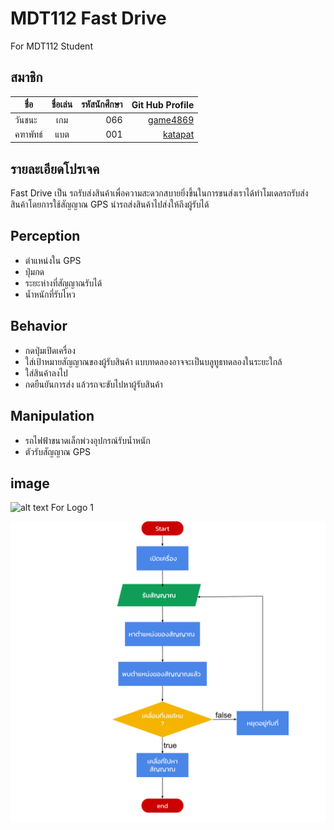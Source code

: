 # MDT112 Fast Drive
For MDT112 Student

## สมาชิก

| ชื่อ      | ชื่อเล่น  |   รหัสนักศึกษา   | Git Hub Profile  |
| --------|:------:| --------------:|-----------------:|
| วันชนะ   |   เกม  |    066  | [game4869](https://github.com/game4869) |
| คฑาพัทธ์  | แบต  |   001   | [katapat](https://github.com/katapat/MDT112-Project)  |



## รายละเอียดโปรเจค
 Fast Drive เป็น รถรับส่งสินค้าเพื่อความสะดวกสบายยิ่งขึ้นในการขนส่งเราได้ทำโมเดลรถรับส่งสินค้าโดยการใช้สัญญาณ GPS นำรถส่งสินค้าไปส่งให้ถึงผู้รับได้


## Perception 
- ตำแหน่งใน GPS
- ปุ่มกด
- ระยะห่างที่สัญญาณรับได้
- น้ำหนักที่รับไหว

## Behavior 
- กดปุ่มเปิดเครื่อง
- ใส่เป้าหมายสัญญาณของผู้รับสินค้า แบบทดลองอาจจะเป็นบลูทูธทดลองในระยะใกล้
- ใส่สินค้าลงไป
- กดยืนยันการส่ง แล้วรถจะขับไปหาผู้รับสินค้า

## Manipulation
- รถไฟฟ้าขนาดเล็กพ่วงอุปกรณ์รับน้ำหนัก
- ตัวรับสัญญาณ GPS



## image

![alt text For Logo 1][logo]

![alt text For Logo 2][flowchart]

[logo]: https://github.com/katapat/MDT112-Project/blob/master/images/icon48.png "Logo Title Text"

[flowchart]: https://github.com/katapat/MDT112-Project/blob/master/images/Project%20Flowchart.svg "Logo Title Text"
